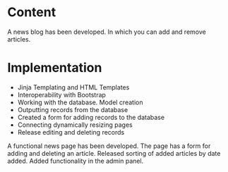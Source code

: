 # Content
A news blog has been developed. In which you can add and remove articles.
# Implementation
* Jinja Templating and HTML Templates
* Interoperability with Bootstrap
* Working with the database. Model creation
* Outputting records from the database
* Created a form for adding records to the database
* Connecting dynamically resizing pages
* Release editing and deleting records

A functional news page has been developed. The page has a form for adding and deleting an article. Released sorting of added articles by date added. Added functionality in the admin panel.
